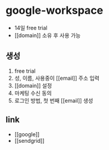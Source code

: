 # google-workspace

- 14일 free trial
- [[domain]] 소유 후 사용 가능

## 생성
1. free trial
2. 성, 이름, 사용중이 [[email]] 주소 입력
3. [[domain]] 설정
4. 마케팅 수신 동의
5. 로그인 방법,  첫 번째 [[email]] 생성

## link
- [[google]]
- [[sendgrid]]

